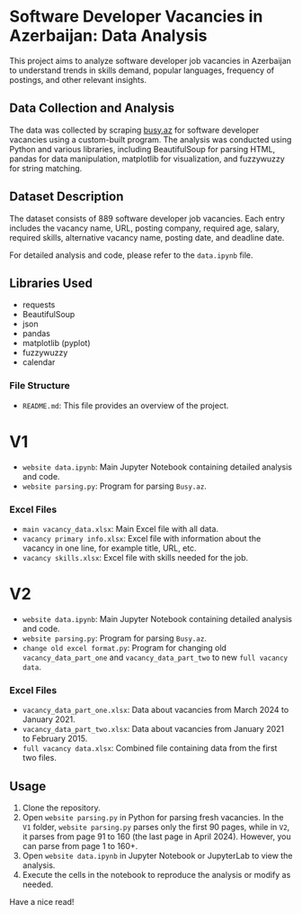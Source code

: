 # Software Developer Vacancies in Azerbaijan: Data Analysis

This project aims to analyze software developer job vacancies in Azerbaijan to understand trends in skills demand, popular languages, frequency of postings, and other relevant insights.

## Data Collection and Analysis

The data was collected by scraping [busy.az](https://busy.az/) for software developer vacancies using a custom-built program. The analysis was conducted using Python and various libraries, including BeautifulSoup for parsing HTML, pandas for data manipulation, matplotlib for visualization, and fuzzywuzzy for string matching.

## Dataset Description

The dataset consists of 889 software developer job vacancies. Each entry includes the vacancy name, URL, posting company, required age, salary, required skills, alternative vacancy name, posting date, and deadline date.

For detailed analysis and code, please refer to the `data.ipynb` file.

## Libraries Used

- requests
- BeautifulSoup
- json
- pandas
- matplotlib (pyplot)
- fuzzywuzzy
- calendar

### File Structure
- `README.md`: This file provides an overview of the project.

# V1
- `website data.ipynb`: Main Jupyter Notebook containing detailed analysis and code.
- `website parsing.py`: Program for parsing `Busy.az`.

### Excel Files
- `main vacancy_data.xlsx`: Main Excel file with all data.
- `vacancy primary info.xlsx`: Excel file with information about the vacancy in one line, for example title, URL, etc.
- `vacancy skills.xlsx`: Excel file with skills needed for the job.

# V2
- `website data.ipynb`: Main Jupyter Notebook containing detailed analysis and code.
- `website parsing.py`: Program for parsing `Busy.az`.
- `change old excel format.py`: Program for changing old `vacancy_data_part_one` and `vacancy_data_part_two` to new `full vacancy data`.

### Excel Files
- `vacancy_data_part_one.xlsx`: Data about vacancies from March 2024 to January 2021.
- `vacancy_data_part_two.xlsx`: Data about vacancies from January 2021 to February 2015.
- `full vacancy data.xlsx`: Combined file containing data from the first two files.

## Usage
1. Clone the repository.
2. Open `website parsing.py` in Python for parsing fresh vacancies.
   In the `V1` folder, `website parsing.py` parses only the first 90 pages, while in `V2`, it parses from page 91 to 160 (the last page in April 2024). However, you can parse from page 1 to 160+.
3. Open `website data.ipynb` in Jupyter Notebook or JupyterLab to view the analysis.
4. Execute the cells in the notebook to reproduce the analysis or modify as needed.

Have a nice read!

